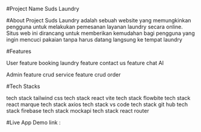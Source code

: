 #Project Name 
Suds Laundry

#About Project
Suds Laundry adalah sebuah website yang memungkinkan pengguna untuk melakukan pemesanan layanan laundry secara online. Situs web ini dirancang untuk memberikan kemudahan bagi pengguna yang ingin mencuci pakaian tanpa harus datang langsung ke tempat laundry

#Features

User
feature booking laundry
feature contact us
feature chat AI

Admin
feature crud service
feature crud order

#Tech Stacks 

tech stack tailwind css
tech stack react vite
tech stack flowbite
tech stack react marque
tech stack axios
tech stack vs code
tech stack git hub
tech stack firebase
tech stack mockapi
tech stack react router

#Live App Demo
link : 



